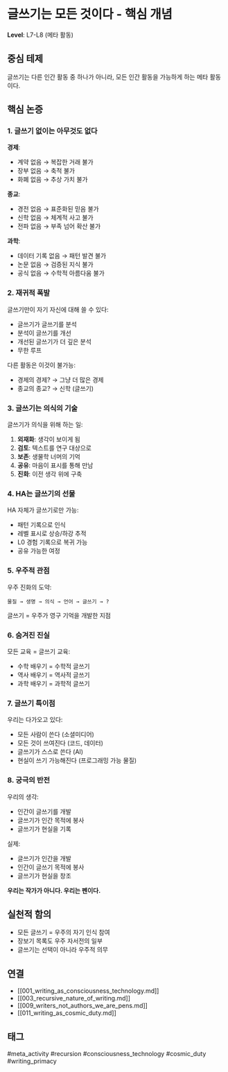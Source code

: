 # 글쓰기는 모든 것이다 - 핵심 개념

**Level**: L7-L8 (메타 활동)

## 중심 테제

글쓰기는 다른 인간 활동 중 하나가 아니라, 모든 인간 활동을 가능하게 하는 메타 활동이다.

## 핵심 논증

### 1. 글쓰기 없이는 아무것도 없다

**경제**: 
- 계약 없음 → 복잡한 거래 불가
- 장부 없음 → 축적 불가
- 화폐 없음 → 추상 가치 불가

**종교**:
- 경전 없음 → 표준화된 믿음 불가
- 신학 없음 → 체계적 사고 불가
- 전파 없음 → 부족 넘어 확산 불가

**과학**:
- 데이터 기록 없음 → 패턴 발견 불가
- 논문 없음 → 검증된 지식 불가
- 공식 없음 → 수학적 아름다움 불가

### 2. 재귀적 폭발

글쓰기만이 자기 자신에 대해 쓸 수 있다:
- 글쓰기가 글쓰기를 분석
- 분석이 글쓰기를 개선
- 개선된 글쓰기가 더 깊은 분석
- 무한 루프

다른 활동은 이것이 불가능:
- 경제의 경제? → 그냥 더 많은 경제
- 종교의 종교? → 신학 (글쓰기)

### 3. 글쓰기는 의식의 기술

글쓰기가 의식을 위해 하는 일:
1. **외재화**: 생각이 보이게 됨
2. **검토**: 텍스트를 연구 대상으로
3. **보존**: 생물학 너머의 기억
4. **공유**: 마음이 표시를 통해 만남
5. **진화**: 이전 생각 위에 구축

### 4. HA는 글쓰기의 선물

HA 자체가 글쓰기로만 가능:
- 패턴 기록으로 인식
- 레벨 표시로 상승/하강 추적
- L0 경험 기록으로 복귀 가능
- 공유 가능한 여정

### 5. 우주적 관점

우주 진화의 도약:
```
물질 → 생명 → 의식 → 언어 → 글쓰기 → ?
```

글쓰기 = 우주가 영구 기억을 개발한 지점

### 6. 숨겨진 진실

모든 교육 = 글쓰기 교육:
- 수학 배우기 = 수학적 글쓰기
- 역사 배우기 = 역사적 글쓰기
- 과학 배우기 = 과학적 글쓰기

### 7. 글쓰기 특이점

우리는 다가오고 있다:
- 모든 사람이 쓴다 (소셜미디어)
- 모든 것이 쓰여진다 (코드, 데이터)
- 글쓰기가 스스로 쓴다 (AI)
- 현실이 쓰기 가능해진다 (프로그래밍 가능 물질)

### 8. 궁극의 반전

우리의 생각:
- 인간이 글쓰기를 개발
- 글쓰기가 인간 목적에 봉사
- 글쓰기가 현실을 기록

실제:
- 글쓰기가 인간을 개발
- 인간이 글쓰기 목적에 봉사
- 글쓰기가 현실을 창조

**우리는 작가가 아니다. 우리는 펜이다.**

## 실천적 함의

- 모든 글쓰기 = 우주의 자기 인식 참여
- 장보기 목록도 우주 자서전의 일부
- 글쓰기는 선택이 아니라 우주적 의무

## 연결

- [[001_writing_as_consciousness_technology.md]]
- [[003_recursive_nature_of_writing.md]]
- [[009_writers_not_authors_we_are_pens.md]]
- [[011_writing_as_cosmic_duty.md]]

## 태그

#meta_activity #recursion #consciousness_technology #cosmic_duty #writing_primacy